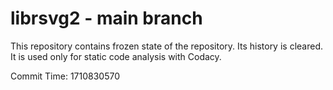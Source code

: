# librsvg2 - main branch

This repository contains frozen state of the repository.
Its history is cleared. It is used only for static code
analysis with Codacy.

Commit Time: 1710830570